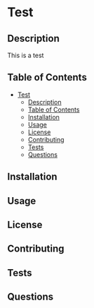 
# Test

## Description
This is a test

## Table of Contents
- [Test](#test)
  - [Description](#description)
  - [Table of Contents](#table-of-contents)
  - [Installation](#installation)
  - [Usage](#usage)
  - [License](#license)
  - [Contributing](#contributing)
  - [Tests](#tests)
  - [Questions](#questions)

## Installation
<!-- Add installation instructions -->

## Usage
<!-- Add usage information -->

## License
<!-- Add license badge and notice -->

## Contributing
<!-- Add contribution guidelines -->

## Tests
<!-- Add test instructions -->

## Questions
<!-- Add GitHub username and email address with instructions -->
